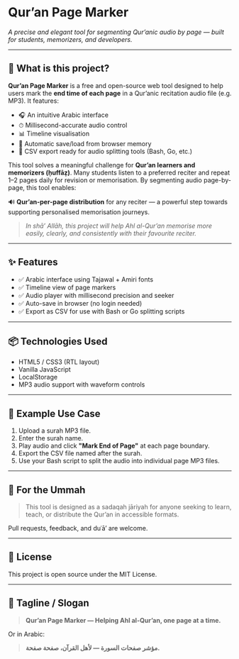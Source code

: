 # Qur’an Page Marker

*A precise and elegant tool for segmenting Qur’anic audio by page — built for students, memorizers, and developers.*

---

## 🌟 What is this project?

**Qur’an Page Marker** is a free and open-source web tool designed to help users mark the **end time of each page** in a Qur’anic recitation audio file (e.g. MP3). It features:

- 🎧 An intuitive Arabic interface
- ⏱ Millisecond-accurate audio control
- 📊 Timeline visualisation
- 💾 Automatic save/load from browser memory
- 📄 CSV export ready for audio splitting tools (Bash, Go, etc.)

This tool solves a meaningful challenge for **Qur’an learners and memorizers (ḥuffāẓ)**. Many students listen to a preferred reciter and repeat 1–2 pages daily for revision or memorisation. By segmenting audio page-by-page, this tool enables:

🔊 **Qur’an-per-page distribution** for any reciter — a powerful step towards supporting personalised memorisation journeys.

> _In shā’ Allāh, this project will help Ahl al-Qur’an memorise more easily, clearly, and consistently with their favourite reciter._

---

## ✨ Features

- ✅ Arabic interface using Tajawal + Amiri fonts
- ✅ Timeline view of page markers
- ✅ Audio player with millisecond precision and seeker
- ✅ Auto-save in browser (no login needed)
- ✅ Export as CSV for use with Bash or Go splitting scripts

---

## 📦 Technologies Used

- HTML5 / CSS3 (RTL layout)
- Vanilla JavaScript
- LocalStorage
- MP3 audio support with waveform controls

---

## 📂 Example Use Case

1. Upload a surah MP3 file.
2. Enter the surah name.
3. Play audio and click **"Mark End of Page"** at each page boundary.
4. Export the CSV file named after the surah.
5. Use your Bash script to split the audio into individual page MP3 files.

---

## 🤲 For the Ummah

> This tool is designed as a sadaqah jāriyah for anyone seeking to learn, teach, or distribute the Qur’an in accessible formats.

Pull requests, feedback, and duʿā’ are welcome.

---

## 📝 License

This project is open source under the MIT License.

---

## 📣 Tagline / Slogan

> **Qur’an Page Marker — Helping Ahl al-Qur’an, one page at a time.**

Or in Arabic:

> **مؤشر صفحات السورة — لأهل القرآن، صفحة صفحة.**
